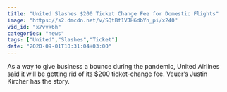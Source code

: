 ```yaml
---
title: "United Slashes $200 Ticket Change Fee for Domestic Flights"
image: "https://s2.dmcdn.net/v/SQtBf1VJH6dbYn_pi/x240"
vid_id: "x7vvk6h"
categories: "news"
tags: ["United","Slashes","Ticket"]
date: "2020-09-01T10:31:04+03:00"
---
```

As a way to give business a bounce during the pandemic, United Airlines said it will be getting rid of its $200 ticket-change fee. Veuer’s Justin Kircher has the story.
